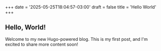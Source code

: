 +++
date = '2025-05-25T18:04:57-03:00'
draft = false
title = 'Hello World'
+++

## Hello, World!

Welcome to my new Hugo-powered blog. This is my first post, and I'm excited to share more content soon!
